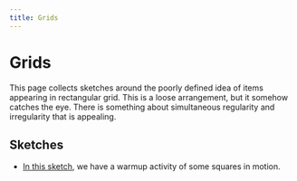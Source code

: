 ```yaml
---
title: Grids
---
```


# Grids

This page collects sketches around the poorly defined idea of items appearing in
rectangular grid. This is a loose arrangement, but it somehow catches the eye.
There is something about simultaneous regularity and irregularity that is
appealing.


## Sketches

- [In this sketch](pulsing_squares.html), we have a warmup activity of some
  squares in motion.
